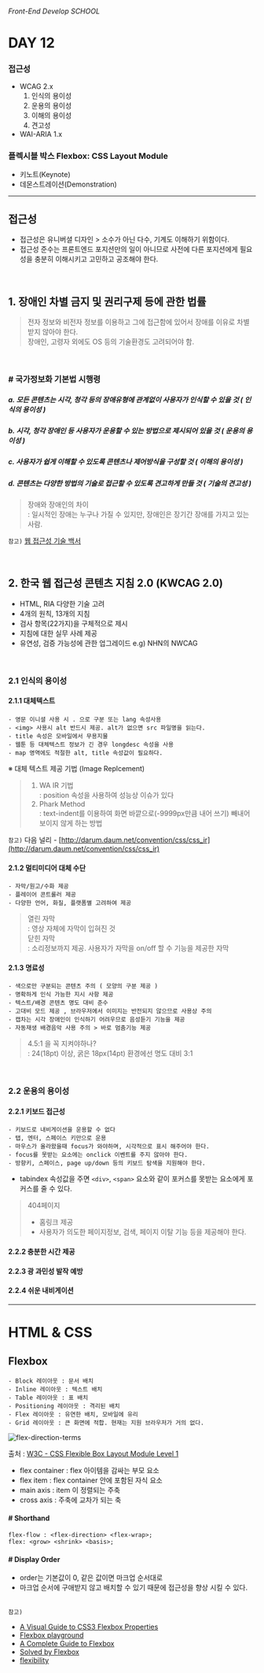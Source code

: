 ###### Front-End Develop SCHOOL

# DAY 12

### 접근성

- WCAG 2.x
  1. 인식의 용이성
  1. 운용의 용이성
  1. 이해의 용이성
  1. 견고성
- WAI-ARIA 1.x

### 플렉시블 박스 Flexbox: CSS Layout Module

- 키노트(Keynote)
- 데몬스트레이션(Demonstration)

---

## 접근성
- 접근성은 유니버셜 디자인  > 소수가 아닌 다수, 기계도 이해하기 위함이다.
- 접근성 준수는 프론트엔드 포지션만의 일이 아니므로 사전에 다른 포지션에게 필요성을 충분히 이해시키고 고민하고 공조해야 한다.

<br>

## 1. 장애인 차별 금지 및 권리구제 등에 관한 법률
> 전자 정보와 비전자 정보를 이용하고 그에 접근함에 있어서 장애를 이유로 차별받지 않아야 한다.<br>
> 장애인, 고령자 외에도 OS 등의 기술환경도 고려되어야 함.
<br>

### # 국가정보화 기본법 시행령
#####   a. 모든 콘텐츠는 시각, 청각 등의 장애유형에 관계없이 사용자가 인식할 수 있을 것 ( _인식의 용이성_ )
#####   b. 시각, 청각 장애인 등 사용자가 운용할 수 있는 방법으로 제시되어 있을 것 ( _운용의 용이성_ )
#####   c. 사용자가 쉽게 이해할 수 있도록 콘텐츠나 제어방식을 구성할 것 ( _이해의 용이성_ )
#####   d. 콘텐츠는 다양한 방법의 기술로 접근할 수 있도록 견고하게 만들 것 ( _기술의 견고성_ )


> 장애와 장애인의 차이 <br>
> : 일시적인 장애는 누구나 가질 수 있지만, 장애인은 장기간 장애를 가지고 있는 사람.


`참고)` [웹 접근성 기술 백서](http://inside.olleh.com/html/WebAccessibility/2013%EB%85%84%20%EC%9B%B9%20%EC%A0%91%EA%B7%BC%EC%84%B1%20%EA%B8%B0%EC%88%A0%20%EB%B0%B1%EC%84%9C_(%EC%A3%BC)KT.pdf)

<br>

## 2. 한국 웹 접근성 콘텐츠 지침 2.0 (KWCAG 2.0)

* HTML, RIA 다양한 기술 고려
* 4개의 원칙, 13개의 지침
* 검사 항목(22가지)을 구체적으로 제시
* 지침에 대한 실무 사례 제공
* 유연성, 검증 가능성에 관한 업그레이드   e.g) NHN의 NWCAG

<br>

### 2.1 인식의 용이성

#### 2.1.1 대체텍스트

    - 영문 이니셜 사용 시 . 으로 구분 또는 lang 속성사용
    - <img> 사용시 alt 반드시 제공. alt가 없으면 src 파일명을 읽는다.
    - title 속성은 모바일에서 무용지물
    - 웹툰 등 대체텍스트 정보가 긴 경우 longdesc 속성을 사용
    - map 영역에도 적절한 alt, title 속성값이 필요하다.


※ 대체 텍스트 제공 기법 (Image Replcement) <br>
> 1. WA IR 기법 <br>
>  : position 속성을 사용하여 성능상 이슈가 있다<br>
> 2. Phark Method <br>
>  : text-indent를 이용하여 화면 바깥으로(-9999px만큼 내어 쓰기) 빼내어 보이지 않게 하는 방법<br>

`참고)` 다음 널리 - [http://darum.daum.net/convention/css/css_ir](http://darum.daum.net/convention/css/css_ir)


#### 2.1.2 멀티미디어 대체 수단

    - 자막/원고/수화 제공
    - 플레이어 콘트롤러 제공
    - 다양한 언어, 화질, 플랫폼별 고려하여 제공

> 열린 자막<br>
> : 영상 자체에 자막이 입혀진 것<br>
> 닫힌 자막<br>
> : 소리정보까지 제공. 사용자가 자막을 on/off 할 수 기능을 제공한 자막


#### 2.1.3 명료성

    - 색으로만 구분되는 콘텐츠 주의 ( 모양의 구분 제공 )
    - 명확하게 인식 가능한 지시 사항 제공
    - 텍스트/배경 콘텐츠 명도 대비 준수
    - 고대비 모드 제공 , 브라우저에서 이미지는 반전되지 않으므로 사용상 주의
    - 캡차는 시각 장애인이 인식하기 어려우므로 음성듣기 기능을 제공
    - 자동재생 배경음악 사용 주의 > 바로 멈춤기능 제공

> 4.5:1 을 꼭 지켜야하나?<br>
> : 24(18pt) 이상, 굵은 18px(14pt) 환경에선 명도 대비 3:1

<br>

### 2.2 운용의 용이성

#### 2.2.1 키보드 접근성

    - 키보드로 내비게이션을 운용할 수 없다
    - 탭, 엔터, 스페이스 키만으로 운용
    - 마우스가 올라왔을때 focus가 와야하며, 시각적으로 표시 해주어야 한다.
    - focus를 못받는 요소에는 onclick 이벤트를 주지 않아야 한다.
    - 방향키, 스페이스, page up/down 등의 키보드 탐색을 지원해야 한다.

* tabindex 속성값을 주면 `<div>`, `<span>` 요소와 같이 포커스를 못받는 요소에게 포커스를 줄 수 있다.

> 404페이지
> - 홈링크 제공
> - 사용자가 의도한 페이지정보, 검색, 페이지 이탈 기능 등을 제공해야 한다.

#### 2.2.2 충분한 시간 제공

#### 2.2.3 광 과민성 발작 예방

#### 2.2.4 쉬운 내비게이션

---

# HTML & CSS

## Flexbox

    - Block 레이아웃 : 문서 배치
    - Inline 레이아웃 : 텍스트 배치
    - Table 레이아웃 : 표 배치
    - Positioning 레이아웃 : 격리된 배치
    - Flex 레이아웃 : 유연한 배치, 모바일에 유리
    - Grid 레이아웃 : 큰 화면에 적합. 현재는 지원 브라우저가 거의 없다.

![flex-direction-terms](https://www.w3.org/TR/2014/WD-css-flexbox-1-20140925/images/flex-direction-terms.svg)

출처 : [W3C - CSS Flexible Box Layout Module Level 1](https://www.w3.org/TR/2014/WD-css-flexbox-1-20140925/#box-model)

* flex container : flex 아이템을 감싸는 부모 요소
* flex item : flex container 안에 포함된 자식 요소
* main axis : item 이 정렬되는 주축
* cross axis : 주축에 교차가 되는 축

#### # Shorthand
```
flex-flow : <flex-direction> <flex-wrap>;
flex: <grow> <shrink> <basis>;
```

#### # Display Order
- order는 기본값이 0, 같은 값이면 마크업 순서대로
- 마크업 순서에 구애받지 않고 배치할 수 있기 때문에 접근성을 향상 시킬 수 있다.
<br><br>

`참고)`

- [A Visual Guide to CSS3 Flexbox Properties](https://scotch.io/tutorials/a-visual-guide-to-css3-flexbox-properties)
- [Flexbox playground](https://codepen.io/enxaneta/full/adLPwv/)
- [A Complete Guide to Flexbox](https://css-tricks.com/snippets/css/a-guide-to-flexbox/)
- [Solved by Flexbox](https://philipwalton.github.io/solved-by-flexbox/)
- [flexibility](https://github.com/jonathantneal/flexibility)